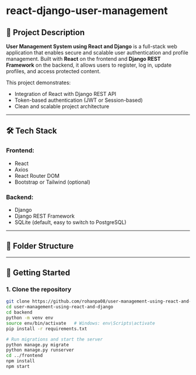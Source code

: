 # react-django-user-management

## 📌 Project Description

**User Management System using React and Django** is a full-stack web application that enables secure and scalable user authentication and profile management. Built with **React** on the frontend and **Django REST Framework** on the backend, it allows users to register, log in, update profiles, and access protected content.

This project demonstrates:
- Integration of React with Django REST API
- Token-based authentication (JWT or Session-based)
- Clean and scalable project architecture

---

## 🛠️ Tech Stack

### Frontend:
- React
- Axios
- React Router DOM
- Bootstrap or Tailwind (optional)

### Backend:
- Django
- Django REST Framework
- SQLite (default, easy to switch to PostgreSQL)

---

## 📁 Folder Structure


---

## 🚀 Getting Started

### 1. Clone the repository

```bash
git clone https://github.com/rohanpa08/user-management-using-react-and-django.git
cd user-management-using-react-and-django
cd backend
python -m venv env
source env/bin/activate   # Windows: env\Scripts\activate
pip install -r requirements.txt

# Run migrations and start the server
python manage.py migrate
python manage.py runserver
cd ../frontend
npm install
npm start
